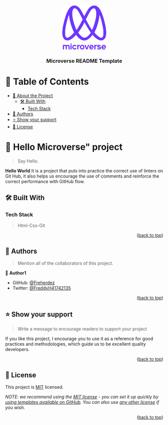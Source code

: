 <a name="readme-top"></a>

<div align="center">
  <!-- You are encouraged to replace this logo with your own! Otherwise you can also remove it. -->
  <img src="./img/microverselogo.png" alt="logo" width="140"  height="auto" />
  <br/>

  <h3><b>Microverse README Template</b></h3>

</div>

# 📗 Table of Contents

- [📖 About the Project](#about-project)
  - [🛠 Built With](#built-with)
    - [Tech Stack](#tech-stack)
- [👥 Authors](#authors)
- [⭐️ Show your support](#support)
- [📝 License](#license)

# 📖 Hello Microverse" project <a name="about-project"></a>

> Say Hello.

**Hello World** It is a project that puts into practice the correct use of linters on Git Hub, it also helps us encourage the use of comments and reinforce the correct performance with GitHub flow.

## 🛠 Built With <a name="built-with"></a>

### Tech Stack <a name="tech-stack"></a>

> Html-Css-Git

<p align="right">(<a href="#readme-top">back to top</a>)</p>

## 👥 Authors <a name="authors"></a>

> Mention all of the collaborators of this project.

👤 **Author1**

- GitHub: [@Freherdez](https://github.com/Freherdez)
- Twitter: [@FreddyH41742135](https://twitter.com/FreddyH41742135)

<p align="right">(<a href="#readme-top">back to top</a>)</p>

## ⭐️ Show your support <a name="support"></a>

> Write a message to encourage readers to support your project

If you like this project, I encourage you to use it as a reference for good practices and methodologies, which guide us to be excellent quality developers.

<p align="right">(<a href="#readme-top">back to top</a>)</p>

## 📝 License <a name="license"></a>

This project is [MIT](./MIT.md) licensed.

_NOTE: we recommend using the [MIT license](https://choosealicense.com/licenses/mit/) - you can set it up quickly by [using templates available on GitHub](https://docs.github.com/en/communities/setting-up-your-project-for-healthy-contributions/adding-a-license-to-a-repository). You can also use [any other license](https://choosealicense.com/licenses/) if you wish._

<p align="right">(<a href="#readme-top">back to top</a>)</p>